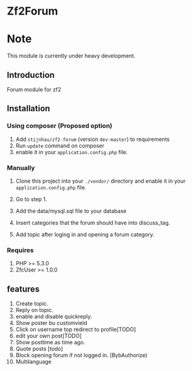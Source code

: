 Zf2Forum
========

# Note
This module is currently under heavy development.

## Introduction
Forum module for zf2


## Installation

### Using composer (Proposed option)
1. Add `stijnhau/zf2-forum` (version `dev-master`) to requirements
2. Run `update` command on composer
3. enable it in your `application.config.php` file.

### Manually
1. Clone this project into your `./vendor/` directory and enable it in your
   `application.config.php` file.
2. Go to step 1.

4. Add the data/mysql.sql file to your database
5. Insert categories that the forum should have into discuss_tag.
3. Add topic after loging in and opening a forum category.

### Requires
1. PHP >= 5.3.0
2. ZfcUser >= 1.0.0

## features
1. Create topic.
2. Reply on topic.
3. enable and disable quickreply.
4. Show poster bu customvield
5. Click on username top redirect to profile[TODO]
6. edit your own post[TODO]
7. Show posttime as time ago.
8. Quote posts [todo]
9. Block opening forum if not logged in. [BybAuthorize)
10. Multilanguage